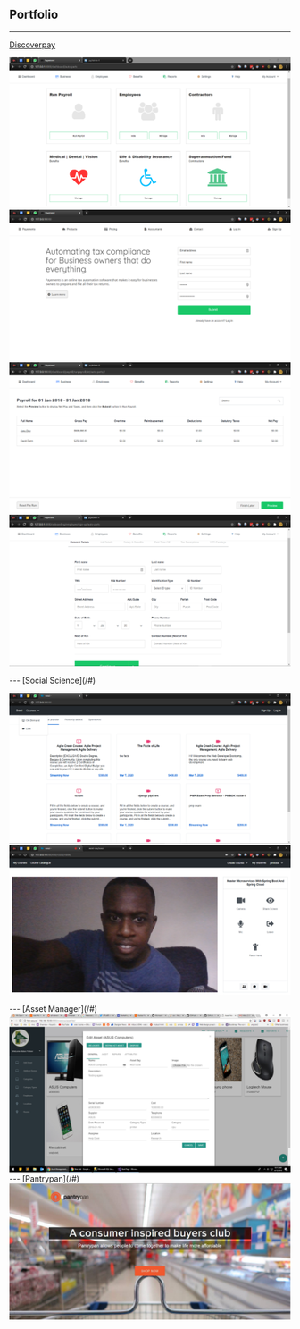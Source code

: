 ## Portfolio

---
[Discoverpay](/#)
<p float="left">
<a href="images/discoverpay 2.PNG" target="_blank">
<img src="images/discoverpay 2.PNG?raw=true"/>
</a>
<a href="images/discoverpay 1.PNG" target="_blank">
<img src="images/discoverpay 1.PNG?raw=true"/>
</a>
<a href="images/discoverpay 3.PNG" target="_blank">
<img src="images/discoverpay 3.PNG?raw=true"/>
</a>
<a href="images/discoverpay 9.PNG" target="_blank">
<img src="images/discoverpay 9.PNG?raw=true"/>
</a>
</p>
---
[Social Science](/#)
<p float="left">
<a href="images/social science 1.PNG" target="_blank">
<img src="images/social science 1.PNG?raw=true"/>
</a> 
<a href="images/social science 4.PNG" target="_blank">
<img src="images/social science 4.PNG?raw=true"/>
</a>
</p>
---
[Asset Manager](/#)
<a href="images/asset manager.png" target="_blank">
<img src="images/asset manager.png?raw=true"/>
</a>
---
[Pantrypan](/#)
<a href="images/pantrypan.jpg" target="_blank">
<img src="images/pantrypan.jpg?raw=true"/>
</a>
